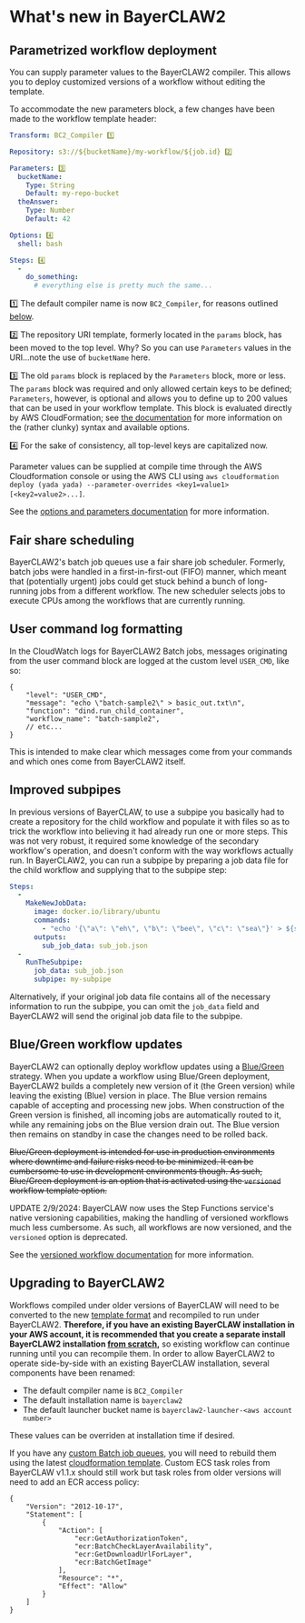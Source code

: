 # What's new in BayerCLAW2

## Parametrized workflow deployment

You can supply parameter values to the BayerCLAW2 compiler. This allows you
to deploy customized versions of a workflow without editing the template.

To accommodate the new parameters block, a few changes have been made to the workflow template header:

```yaml
Transform: BC2_Compiler 1️⃣

Repository: s3://${bucketName}/my-workflow/${job.id} 2️⃣

Parameters: 3️⃣
  bucketName:
    Type: String
    Default: my-repo-bucket
  theAnswer:
    Type: Number
    Default: 42

Options: 4️⃣
  shell: bash

Steps: 4️⃣
  -
    do_something:
      # everything else is pretty much the same...
```
1️⃣ The default compiler name is now `BC2_Compiler`, for reasons outlined [below](#upgrading-to-bayerclaw2).

2️⃣ The repository URI template, formerly located in the `params` block, has been moved to the top level.
Why? So you can use `Parameters` values in the URI...note the use of `bucketName` here.

3️⃣ The old `params` block is replaced by the `Parameters` block, more or less. The `params` block was required
and only allowed certain keys to be defined; `Parameters`, however, is optional and allows you to define up to 200
values that can be used in your workflow template. This block is evaluated directly by AWS CloudFormation; see
[the documentation](https://docs.aws.amazon.com/AWSCloudFormation/latest/UserGuide/parameters-section-structure.html)
for more information on the (rather clunky) syntax and available options.

4️⃣ For the sake of consistency, all top-level keys are capitalized now.

Parameter values can be supplied at compile time through the AWS Cloudformation console or using the AWS CLI using
`aws cloudformation deploy (yada yada) --parameter-overrides <key1=value1> [<key2=value2>...]`.

See the [options and parameters documentation](options_and_parameters.md) for more information.

## Fair share scheduling

BayerCLAW2's batch job queues use a fair share job scheduler. Formerly, batch jobs were handled in a
first-in-first-out (FIFO) manner, which meant that (potentially urgent) jobs could get stuck behind a bunch
of long-running jobs from a different workflow. The new scheduler selects jobs to execute CPUs among the
workflows that are currently running.

## User command log formatting

In the CloudWatch logs for BayerCLAW2 Batch jobs, messages originating from the user command block
are logged at the custom level `USER_CMD`, like so:

```json5
{
    "level": "USER_CMD",
    "message": "echo \"batch-sample2\" > basic_out.txt\n",
    "function": "dind.run_child_container",
    "workflow_name": "batch-sample2",
    // etc...
}
```
This is intended to make clear which messages come from your commands and which ones come from BayerCLAW2 itself.

## Improved subpipes

In previous versions of BayerCLAW, to use a subpipe you basically had to create a repository for the child workflow
and populate it with files so as to trick the workflow into believing it had already run one or more steps.
This was not very robust, it required some knowledge of the secondary workflow's operation, and doesn't conform
with the way workflows actually run. In BayerCLAW2, you can run a subpipe by preparing a job data file for the
child workflow and supplying that to the subpipe step:

```yaml
Steps:
  -
    MakeNewJobData:
      image: docker.io/library/ubuntu
      commands:
        - "echo '{\"a\": \"eh\", \"b\": \"bee\", \"c\": \"sea\"}' > ${sub_job_data}"
      outputs:
        sub_job_data: sub_job.json
  -
    RunTheSubpipe:
      job_data: sub_job.json
      subpipe: my-subpipe
```

Alternatively, if your original job data file contains all of the necessary information to run the subpipe,
you can omit the `job_data` field and BayerCLAW2 will send the original job data file to the subpipe. 

## Blue/Green workflow updates

BayerCLAW2 can optionally deploy workflow updates using a [Blue/Green](https://docs.aws.amazon.com/whitepapers/latest/overview-deployment-options/bluegreen-deployments.html)
strategy. When you update a workflow using Blue/Green deployment, BayerCLAW2 builds a completely new version of it
(the Green version) while leaving the existing (Blue) version in place. The Blue version remains capable of accepting and
processing new jobs. When construction of the Green version is finished, all incoming jobs are automatically
routed to it, while any remaining jobs on the Blue version drain out. The Blue version then remains on standby in
case the changes need to be rolled back.

~~Blue/Green deployment is intended for use in production environments where downtime and failure risks need to be
minimized. It can be cumbersome to use in development environments though. As such, Blue/Green deployment
is an option that is activated using the `versioned` workflow template option.~~

UPDATE 2/9/2024: BayerCLAW now uses the Step Functions service's native versioning capabilities, making the handling
of versioned workflows much less cumbersome. As such, all workflows are now versioned, and the `versioned` option is
deprecated.

See the [versioned workflow documentation](versioned_wf.md) for more information.

## Upgrading to BayerCLAW2

Workflows compiled under older versions of BayerCLAW will need to be converted to the new [template format](#parametrized-workflow-deployment)
and recompiled to run under BayerCLAW2. **Therefore, if you have an existing BayerCLAW installation in your AWS account,
it is recommended that you create a separate install BayerCLAW2 installation [from scratch](deployment.md#installation),** 
so existing workflow can continue running until you can recompile them. In order to allow BayerCLAW2 to
operate side-by-side with an existing BayerCLAW installation, several components have been renamed:

- The default compiler name is `BC2_Compiler`
- The default installation name is `bayerclaw2`
- The default launcher bucket name is `bayerclaw2-launcher-<aws account number>`

These values can be overriden at installation time if desired.

If you have any [custom Batch job queues](custom_queue.md), you will need to rebuild them using the latest
[cloudformation template](../cloudformation/bc_batch.yaml). Custom ECS task roles from BayerCLAW v1.1.x should still work
but task roles from older versions will need to add an ECR access policy:

```json5
{
    "Version": "2012-10-17",
    "Statement": [
        {
            "Action": [
                "ecr:GetAuthorizationToken",
                "ecr:BatchCheckLayerAvailability",
                "ecr:GetDownloadUrlForLayer",
                "ecr:BatchGetImage"
            ],
            "Resource": "*",
            "Effect": "Allow"
        }
    ]
}
```

